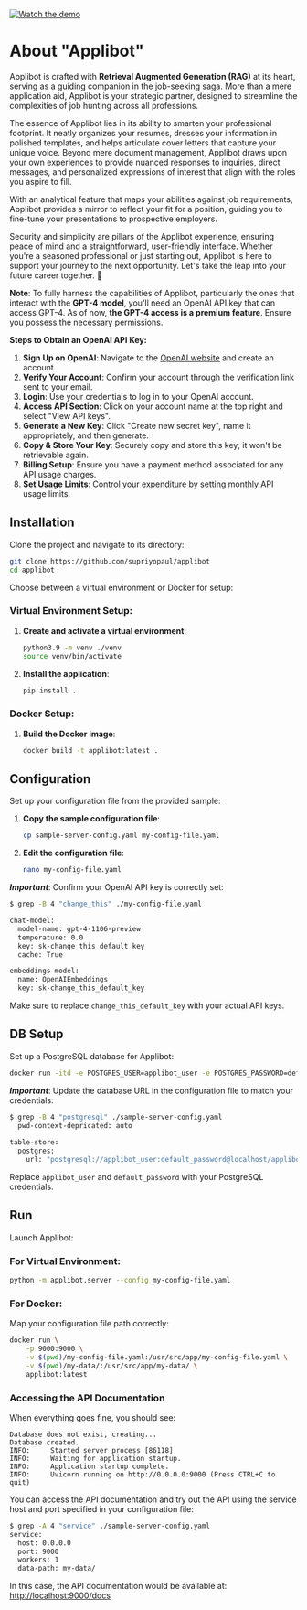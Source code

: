 [![Watch the demo](https://img.youtube.com/vi/Xw15HAIryyo/hqdefault.jpg "Click to watch the video")](https://www.youtube.com/watch?v=Xw15HAIryyo)

# **About "Applibot"**

Applibot is crafted with **Retrieval Augmented Generation (RAG)** at its heart, serving as a guiding companion in the job-seeking saga. More than a mere application aid, Applibot is your strategic partner, designed to streamline the complexities of job hunting across all professions.

The essence of Applibot lies in its ability to smarten your professional footprint. It neatly organizes your resumes, dresses your information in polished templates, and helps articulate cover letters that capture your unique voice. Beyond mere document management, Applibot draws upon your own experiences to provide nuanced responses to inquiries, direct messages, and personalized expressions of interest that align with the roles you aspire to fill.

With an analytical feature that maps your abilities against job requirements, Applibot provides a mirror to reflect your fit for a position, guiding you to fine-tune your presentations to prospective employers.

Security and simplicity are pillars of the Applibot experience, ensuring peace of mind and a straightforward, user-friendly interface. Whether you're a seasoned professional or just starting out, Applibot is here to support your journey to the next opportunity. Let's take the leap into your future career together. 🚀

**Note**: To fully harness the capabilities of Applibot, particularly the ones that interact with the **GPT-4 model**, you'll need an OpenAI API key that can access GPT-4. As of now, **the GPT-4 access is a premium feature**. Ensure you possess the necessary permissions.

**Steps to Obtain an OpenAI API Key:**

1. **Sign Up on OpenAI**: Navigate to the [OpenAI website](https://openai.com/) and create an account.
2. **Verify Your Account**: Confirm your account through the verification link sent to your email.
3. **Login**: Use your credentials to log in to your OpenAI account.
4. **Access API Section**: Click on your account name at the top right and select "View API keys".
5. **Generate a New Key**: Click "Create new secret key", name it appropriately, and then generate.
6. **Copy & Store Your Key**: Securely copy and store this key; it won't be retrievable again.
7. **Billing Setup**: Ensure you have a payment method associated for any API usage charges.
8. **Set Usage Limits**: Control your expenditure by setting monthly API usage limits.

## Installation

Clone the project and navigate to its directory:

```bash
git clone https://github.com/supriyopaul/applibot
cd applibot
```

Choose between a virtual environment or Docker for setup:

### Virtual Environment Setup:

1. **Create and activate a virtual environment**:
    ```bash
    python3.9 -m venv ./venv
    source venv/bin/activate
    ```

2. **Install the application**:
    ```bash
    pip install .
    ```

### Docker Setup:

1. **Build the Docker image**:
    ```bash
    docker build -t applibot:latest .
    ```

## Configuration

Set up your configuration file from the provided sample:

1. **Copy the sample configuration file**:
    ```bash
    cp sample-server-config.yaml my-config-file.yaml
    ```

2. **Edit the configuration file**:
    ```bash
    nano my-config-file.yaml
    ```

***Important***: Confirm your OpenAI API key is correctly set:

```bash
$ grep -B 4 "change_this" ./my-config-file.yaml

chat-model:
  model-name: gpt-4-1106-preview
  temperature: 0.0
  key: sk-change_this_default_key
  cache: True

embeddings-model:
  name: OpenAIEmbeddings
  key: sk-change_this_default_key
```

Make sure to replace `change_this_default_key` with your actual API keys.

## DB Setup

Set up a PostgreSQL database for Applibot:

```bash
docker run -itd -e POSTGRES_USER=applibot_user -e POSTGRES_PASSWORD=default_password -p 5432:5432 -v ./my-data/postgresql:/var/lib/postgresql/data --name postgresql postgres
```

***Important***: Update the database URL in the configuration file to match your credentials:

```bash
$ grep -B 4 "postgresql" ./sample-server-config.yaml
  pwd-context-depricated: auto
  
table-store:
  postgres:
    url: "postgresql://applibot_user:default_password@localhost/applibot_db"
```

Replace `applibot_user` and `default_password` with your PostgreSQL credentials.

## Run

Launch Applibot:

### For Virtual Environment:

```bash
python -m applibot.server --config my-config-file.yaml
```

### For Docker:

Map your configuration file path correctly:

```bash
docker run \
    -p 9000:9000 \
    -v $(pwd)/my-config-file.yaml:/usr/src/app/my-config-file.yaml \
    -v $(pwd)/my-data/:/usr/src/app/my-data/ \
    applibot:latest
```

### Accessing the API Documentation
When everything goes fine, you should see:

```
Database does not exist, creating...
Database created.
INFO:     Started server process [86118]
INFO:     Waiting for application startup.
INFO:     Application startup complete.
INFO:     Uvicorn running on http://0.0.0.0:9000 (Press CTRL+C to quit)
```

You can access the API documentation and try out the API using the service host and port specified in your configuration file:

```bash
$ grep -A 4 "service" ./sample-server-config.yaml
service:
  host: 0.0.0.0
  port: 9000
  workers: 1
  data-path: my-data/
```

In this case, the API documentation would be available at: [http://localhost:9000/docs](http://localhost:9000/docs)
